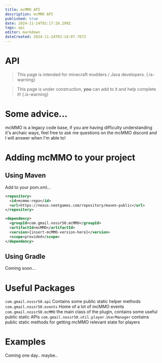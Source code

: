 ```yaml
---
title: mcMMO API
description: mcMMO API
published: true
date: 2024-11-24T02:17:28.299Z
tags: api
editor: markdown
dateCreated: 2024-11-24T02:14:07.767Z
---
```


# API
> This page is intended for minecraft modders / Java developers.
{.is-warning}

> This page is under construction, **you** can add to it and help complete it!
{.is-warning}

# Some advice...
mcMMO is a legacy code base, if you are having difficulty understanding it's archaic ways, feel free to ask me questions on the mcMMO discord and I will answer when I'm able to!

# Adding mcMMO to your project

## Using Maven
Add to your pom.xml...
```xml
<repository>
  <id>mcmmo-repo</id>
  <url>https://nexus.neetgames.com/repository/maven-public</url>
</repository>
```

```xml
<dependency>
  <groupId>com.gmail.nossr50.mcMMO</groupId>
  <artifactId>mcMMO</artifactId>
  <version>{insert-mcMMO-version-here}</version>
  <scope>provided</scope>
</dependency>
```
## Using Gradle
Coming soon...

# Useful Packages
`com.gmail.nossr50.api` Contains some public static helper methods
`com.gmail.nossr50.events` Home of a lot of mcMMO events
`com.gmail.nossr50.mcMMO` the main class of the plugin, contains some useful public static APIs
`com.gmail.nossr50.util.player.UserManager` contains public static methods for getting mcMMO relevant state for players

# Examples
Coming one day.. maybe..